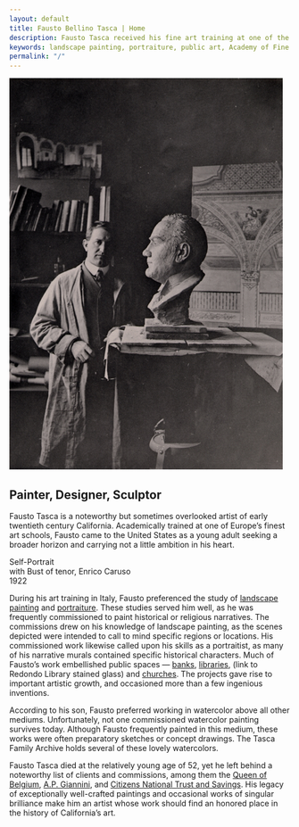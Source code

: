```yaml
---
layout: default
title: Fausto Bellino Tasca | Home
description: Fausto Tasca received his fine art training at one of the premier art academies in Europe. He achieved success in the US because he married his excellent preparation with hard work and determination.
keywords: landscape painting, portraiture, public art, Academy of Fine Arts Venice
permalink: "/"
---
```

<div class="container-home">
  <img src="../images/fbt-with-caruso.jpg" alt="Fausto Bellino Tasca, Self-Portrait as a Young Man, oil on canvas, 1905">
  <h2>Painter, Designer, Sculptor</h2>
</div>

<div class="home-text">
  <p>Fausto Tasca is a noteworthy but sometimes overlooked artist of early twentieth century California. Academically trained at one of Europe’s finest art schools, Fausto came to the United States as a young adult seeking a broader horizon and carrying not a little ambition in his heart.</p>

  <p class="home-caption">Self-Portrait<br> with Bust of tenor, Enrico Caruso<br>1922</p>
</div>

During his art training in Italy, Fausto preferenced the study of <a href="/plein-air.html">landscape painting</a> and <a href="/portraits.html">portraiture</a>. These studies served him well, as he was frequently commissioned to paint historical or religious narratives. The commissions drew on his knowledge of landscape painting, as the scenes depicted were intended to call to mind specific regions or locations. His commissioned work likewise called upon his skills as a portraitist, as many of his narrative murals contained specific historical characters. Much of Fausto’s work embellished public spaces — <a href="/los-angeles.html">banks</a>, <a href="/los-angeles.html#redondo-library">libraries</a>, (link to Redondo Library stained glass) and <a href="/pasadena.html">churches</a>. The projects gave rise to important artistic growth, and occasioned more than a few ingenious inventions.


According to his son, Fausto preferred working in watercolor above all other mediums. Unfortunately, not one commissioned watercolor painting survives today. Although Fausto frequently painted in this medium, these works were often preparatory sketches or concept drawings. The Tasca Family Archive holds several of these lovely watercolors.

Fausto Tasca died at the relatively young age of 52, yet he left behind a noteworthy list of clients and commissions, among them the <a href="/santa-barbara.html">Queen of Belgium</a>, <a href="/portraits.html">A.P. Giannini</a>, and <a href="los-angeles.html">Citizens National Trust and Savings</a>. His legacy of exceptionally well-crafted paintings and occasional works of singular brilliance make him an artist whose work should find an honored place in the history of California’s art.

